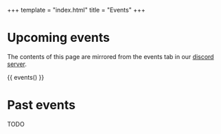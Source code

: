 +++
template = "index.html"
title = "Events"
+++

# Upcoming events

The contents of this page are mirrored from the events tab in our [discord server](/join).

{{ events() }}

# Past events

TODO
